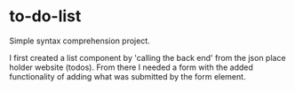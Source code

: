 # to-do-list

Simple syntax comprehension project.

I first created a list component by 'calling the back end' from the json place holder website (todos).
From there I needed a form with the added functionality of adding what was submitted by the form element.
